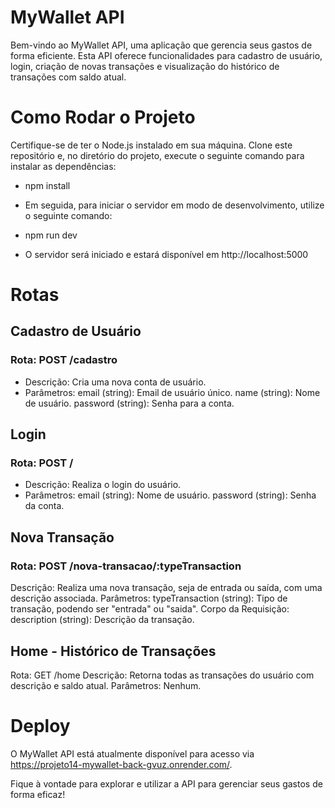 
# MyWallet API
Bem-vindo ao MyWallet API, uma aplicação que gerencia seus gastos de forma eficiente. Esta API oferece funcionalidades para cadastro de usuário, login, criação de novas transações e visualização do histórico de transações com saldo atual.

# Como Rodar o Projeto
Certifique-se de ter o Node.js instalado em sua máquina. Clone este repositório e, no diretório do projeto, execute o seguinte comando para instalar as dependências:

* npm install
* Em seguida, para iniciar o servidor em modo de desenvolvimento, utilize o seguinte comando:

* npm run dev
* O servidor será iniciado e estará disponível em http://localhost:5000

# Rotas
## Cadastro de Usuário
### Rota: POST /cadastro
* Descrição: Cria uma nova conta de usuário.
* Parâmetros:
email (string): Email de usuário único.
name (string): Nome de usuário.
password (string): Senha para a conta.

## Login
### Rota: POST /
* Descrição: Realiza o login do usuário.
* Parâmetros:
email (string): Nome de usuário.
password (string): Senha da conta.

## Nova Transação
###  Rota: POST /nova-transacao/:typeTransaction
Descrição: Realiza uma nova transação, seja de entrada ou saída, com uma descrição associada.
Parâmetros:
typeTransaction (string): Tipo de transação, podendo ser "entrada" ou "saida".
Corpo da Requisição:
description (string): Descrição da transação.
## Home - Histórico de Transações
Rota: GET /home
Descrição: Retorna todas as transações do usuário com descrição e saldo atual.
Parâmetros: Nenhum.
# Deploy
O MyWallet API está atualmente disponível para acesso via https://projeto14-mywallet-back-gvuz.onrender.com/.

Fique à vontade para explorar e utilizar a API para gerenciar seus gastos de forma eficaz!